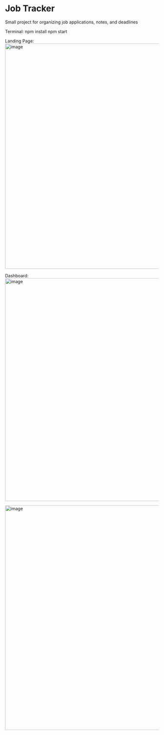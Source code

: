 ﻿# Job Tracker

Small project for organizing job applications, notes, and deadlines

Terminal:
npm install
npm start

Landing Page:
<img width="1598" height="738" alt="image" src="https://github.com/user-attachments/assets/8fd875f3-5f2d-4cee-93ed-7020a226629b" />

Dashboard:
<img width="1594" height="730" alt="image" src="https://github.com/user-attachments/assets/39a15329-a55e-4e2e-81fe-5eec75bd6868" />

<img width="1600" height="736" alt="image" src="https://github.com/user-attachments/assets/8d11e7ba-2e4e-4c06-8b20-acb45f5995a7" />


